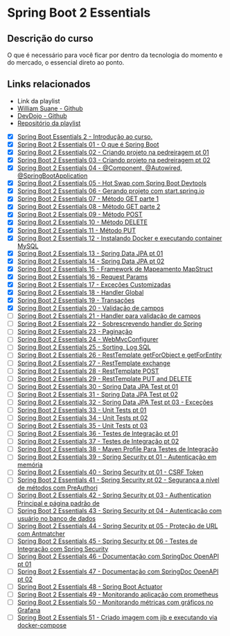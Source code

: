 # Spring Boot 2 Essentials

## Descrição do curso

O que é necessário para você ficar por dentro da tecnologia do momento e do mercado, o essencial direto ao ponto.

## Links relacionados

* Link da playlist
* [William Suane - Github](https://github.com/williamsuane)
* [DevDojo - Github](https://github.com/devdojobr)
* [Repositório da playlist](https://github.com/devdojobr/springboot2-essentials/)


- [x] [Spring Boot Essentials 2 - Introdução ao curso.](https://www.youtube.com/watch?v=bCzsSXE4Jzg&list=PL62G310vn6nFBIxp6ZwGnm8xMcGE3VA5H&index=1&t=125s&pp=iAQB)
- [x] [Spring Boot 2 Essentials 01 - O que é Spring Boot](https://www.youtube.com/watch?v=aspWYs8lp48&list=PL62G310vn6nFBIxp6ZwGnm8xMcGE3VA5H&index=2&t=1s&pp=iAQB)
- [x] [Spring Boot 2 Essentials 02 - Criando projeto na pedreiragem pt 01](https://www.youtube.com/watch?v=w8I7jWfUFLg&list=PL62G310vn6nFBIxp6ZwGnm8xMcGE3VA5H&index=3&pp=iAQB)
- [x] [Spring Boot 2 Essentials 03 - Criando projeto na pedreiragem pt 02](https://www.youtube.com/watch?v=szrqiHLbUq0&list=PL62G310vn6nFBIxp6ZwGnm8xMcGE3VA5H&index=4&pp=iAQB)
- [x] [Spring Boot 2 Essentials 04 - @Component, @Autowired, @SpringBootApplication](https://www.youtube.com/watch?v=4sndRmKpMYI&list=PL62G310vn6nFBIxp6ZwGnm8xMcGE3VA5H&index=5&pp=iAQB)
- [x] [Spring Boot 2 Essentials 05 - Hot Swap com Spring Boot Devtools](https://www.youtube.com/watch?v=8W8t2yh8CD4&list=PL62G310vn6nFBIxp6ZwGnm8xMcGE3VA5H&index=6&pp=iAQB)
- [x] [Spring Boot 2 Essentials 06 - Gerando projeto com start.spring.io](https://www.youtube.com/watch?v=sZGw-evH0OE&list=PL62G310vn6nFBIxp6ZwGnm8xMcGE3VA5H&index=7&pp=iAQB)
- [x] [Spring Boot 2 Essentials 07 - Método GET parte 1](https://www.youtube.com/watch?v=ChstGsjYly0&list=PL62G310vn6nFBIxp6ZwGnm8xMcGE3VA5H&index=8&pp=iAQB)
- [x] [Spring Boot 2 Essentials 08 - Método GET parte 2](https://www.youtube.com/watch?v=6ykxjpFrnJE&list=PL62G310vn6nFBIxp6ZwGnm8xMcGE3VA5H&index=9&pp=iAQB)
- [x] [Spring Boot 2 Essentials 09 - Método POST](https://www.youtube.com/watch?v=Mqw16-koH-8&list=PL62G310vn6nFBIxp6ZwGnm8xMcGE3VA5H&index=10&pp=iAQB)
- [x] [Spring Boot 2 Essentials 10 - Método DELETE](https://www.youtube.com/watch?v=yHHV_sr_gsI&list=PL62G310vn6nFBIxp6ZwGnm8xMcGE3VA5H&index=11&pp=iAQB)
- [x] [Spring Boot 2 Essentials 11 - Método PUT](https://www.youtube.com/watch?v=aJ43SfY8QKs&list=PL62G310vn6nFBIxp6ZwGnm8xMcGE3VA5H&index=12&pp=iAQB)
- [x] [Spring Boot 2 Essentials 12 - Instalando Docker e executando container MySQL](https://www.youtube.com/watch?v=ZPUC3wZgDoA&list=PL62G310vn6nFBIxp6ZwGnm8xMcGE3VA5H&index=13&pp=iAQB)
- [x] [Spring Boot 2 Essentials 13 - Spring Data JPA pt 01](https://www.youtube.com/watch?v=npW5nkMQ6Vs&list=PL62G310vn6nFBIxp6ZwGnm8xMcGE3VA5H&index=14&pp=iAQB)
- [x] [Spring Boot 2 Essentials 14 - Spring Data JPA pt 02](https://www.youtube.com/watch?v=JRA5w6FSw0E&list=PL62G310vn6nFBIxp6ZwGnm8xMcGE3VA5H&index=15&pp=iAQB)
- [x] [Spring Boot 2 Essentials 15 - Framework de Mapeamento MapStruct](https://www.youtube.com/watch?v=A9-Inky1Fjo&list=PL62G310vn6nFBIxp6ZwGnm8xMcGE3VA5H&index=16&pp=iAQB)
- [x] [Spring Boot 2 Essentials 16 - Request Params](https://www.youtube.com/watch?v=juVa6LYSYKg&list=PL62G310vn6nFBIxp6ZwGnm8xMcGE3VA5H&index=17&pp=iAQB)
- [x] [Spring Boot 2 Essentials 17 - Exceções Customizadas](https://www.youtube.com/watch?v=1CJPEhgrxOU&list=PL62G310vn6nFBIxp6ZwGnm8xMcGE3VA5H&index=18&pp=iAQB)
- [x] [Spring Boot 2 Essentials 18 - Handler Global](https://www.youtube.com/watch?v=TpXirJnXa-8&list=PL62G310vn6nFBIxp6ZwGnm8xMcGE3VA5H&index=19&pp=iAQB)
- [x] [Spring Boot 2 Essentials 19 - Transações](https://www.youtube.com/watch?v=zYz6zt3SNMQ&list=PL62G310vn6nFBIxp6ZwGnm8xMcGE3VA5H&index=20&pp=iAQB)
- [x] [Spring Boot 2 Essentials 20 - Validação de campos](https://www.youtube.com/watch?v=fatUfpFROSo&list=PL62G310vn6nFBIxp6ZwGnm8xMcGE3VA5H&index=21&pp=iAQB)
- [ ] [Spring Boot 2 Essentials 21 - Handler para validação de campos](https://www.youtube.com/watch?v=tRb_OscShmc&list=PL62G310vn6nFBIxp6ZwGnm8xMcGE3VA5H&index=22&pp=iAQB)
- [ ] [Spring Boot 2 Essentials 22 - Sobrescrevendo handler do Spring](https://www.youtube.com/watch?v=UgO1fdvOFBk&list=PL62G310vn6nFBIxp6ZwGnm8xMcGE3VA5H&index=23&pp=iAQB)
- [ ] [Spring Boot 2 Essentials 23 - Paginação](https://www.youtube.com/watch?v=ongEOYHl-6o&list=PL62G310vn6nFBIxp6ZwGnm8xMcGE3VA5H&index=24&pp=iAQB)
- [ ] [Spring Boot 2 Essentials 24 - WebMvcConfigurer](https://www.youtube.com/watch?v=1_Bp3JFZ4Cs&list=PL62G310vn6nFBIxp6ZwGnm8xMcGE3VA5H&index=25&pp=iAQB)
- [ ] [Spring Boot 2 Essentials 25 - Sorting, Log SQL](https://www.youtube.com/watch?v=mg8zkaPQPxs&list=PL62G310vn6nFBIxp6ZwGnm8xMcGE3VA5H&index=26&pp=iAQB)
- [ ] [Spring Boot 2 Essentials 26 - RestTemplate getForObject e getForEntity](https://www.youtube.com/watch?v=Qnxv6ovn3Xc&list=PL62G310vn6nFBIxp6ZwGnm8xMcGE3VA5H&index=27&pp=iAQB)
- [ ] [Spring Boot 2 Essentials 27 - RestTemplate exchange](https://www.youtube.com/watch?v=f93kYkmIyPo&list=PL62G310vn6nFBIxp6ZwGnm8xMcGE3VA5H&index=28&pp=iAQB)
- [ ] [Spring Boot 2 Essentials 28 - RestTemplate POST](https://www.youtube.com/watch?v=IW0ZIuPhrk0&list=PL62G310vn6nFBIxp6ZwGnm8xMcGE3VA5H&index=29&pp=iAQB)
- [ ] [Spring Boot 2 Essentials 29 - RestTemplate PUT and DELETE](https://www.youtube.com/watch?v=wSRt8bJxeDU&list=PL62G310vn6nFBIxp6ZwGnm8xMcGE3VA5H&index=30&pp=iAQB)
- [ ] [Spring Boot 2 Essentials 30 - Spring Data JPA Test pt 01](https://www.youtube.com/watch?v=wBne8fRvsxw&list=PL62G310vn6nFBIxp6ZwGnm8xMcGE3VA5H&index=31&pp=iAQB)
- [ ] [Spring Boot 2 Essentials 31 - Spring Data JPA Test pt 02](https://www.youtube.com/watch?v=UZgnPfeeXHE&list=PL62G310vn6nFBIxp6ZwGnm8xMcGE3VA5H&index=32&pp=iAQB)
- [ ] [Spring Boot 2 Essentials 32 - Spring Data JPA Test pt 03 - Exceções](https://www.youtube.com/watch?v=GycZEsrEDG0&list=PL62G310vn6nFBIxp6ZwGnm8xMcGE3VA5H&index=33&pp=iAQB)
- [ ] [Spring Boot 2 Essentials 33 - Unit Tests pt 01](https://www.youtube.com/watch?v=XuAd2LHNjzY&list=PL62G310vn6nFBIxp6ZwGnm8xMcGE3VA5H&index=34&pp=iAQB)
- [ ] [Spring Boot 2 Essentials 34 - Unit Tests pt 02](https://www.youtube.com/watch?v=b80Xqg4aFOQ&list=PL62G310vn6nFBIxp6ZwGnm8xMcGE3VA5H&index=35&pp=iAQB)
- [ ] [Spring Boot 2 Essentials 35 - Unit Tests pt 03](https://www.youtube.com/watch?v=bWbzpsePKdk&list=PL62G310vn6nFBIxp6ZwGnm8xMcGE3VA5H&index=36&pp=iAQB)
- [ ] [Spring Boot 2 Essentials 36 - Testes de Integração pt 01](https://www.youtube.com/watch?v=TREezi_evWc&list=PL62G310vn6nFBIxp6ZwGnm8xMcGE3VA5H&index=37&pp=iAQB)
- [ ] [Spring Boot 2 Essentials 37 - Testes de Integração pt 02](https://www.youtube.com/watch?v=BFGKTdh8y1U&list=PL62G310vn6nFBIxp6ZwGnm8xMcGE3VA5H&index=38&pp=iAQB)
- [ ] [Spring Boot 2 Essentials 38 - Maven Profile Para Testes de Integração](https://www.youtube.com/watch?v=kb0b6d9Nayk&list=PL62G310vn6nFBIxp6ZwGnm8xMcGE3VA5H&index=39&pp=iAQB)
- [ ] [Spring Boot 2 Essentials 39 - Spring Security pt 01 - Autenticação em memória](https://www.youtube.com/watch?v=tpGGuCyuSnw&list=PL62G310vn6nFBIxp6ZwGnm8xMcGE3VA5H&index=40&pp=iAQB)
- [ ] [Spring Boot 2 Essentials 40 - Spring Security pt 01 - CSRF Token](https://www.youtube.com/watch?v=lOzQnC4tRRI&list=PL62G310vn6nFBIxp6ZwGnm8xMcGE3VA5H&index=41&pp=iAQB)
- [ ] [Spring Boot 2 Essentials 41 - Spring Security pt 02 - Segurança a nível de métodos com PreAuthori](https://www.youtube.com/watch?v=4zrOtObXkK0&list=PL62G310vn6nFBIxp6ZwGnm8xMcGE3VA5H&index=42&pp=iAQB)
- [ ] [Spring Boot 2 Essentials 42 - Spring Security pt 03 - Authentication Principal e página padrão de](https://www.youtube.com/watch?v=NZHLNeoUYWM&list=PL62G310vn6nFBIxp6ZwGnm8xMcGE3VA5H&index=43&pp=iAQB)
- [ ] [Spring Boot 2 Essentials 43 - Spring Security pt 04 - Autenticação com usuário no banco de dados](https://www.youtube.com/watch?v=6c9Nz-sG2EM&list=PL62G310vn6nFBIxp6ZwGnm8xMcGE3VA5H&index=44&pp=iAQB)
- [ ] [Spring Boot 2 Essentials 44 - Spring Security pt 05 - Proteção de URL com Antmatcher](https://www.youtube.com/watch?v=3JFOGa-c8eM&list=PL62G310vn6nFBIxp6ZwGnm8xMcGE3VA5H&index=45&pp=iAQB)
- [ ] [Spring Boot 2 Essentials 45 - Spring Security pt 06 - Testes de Integração com Spring Security](https://www.youtube.com/watch?v=LfVEd9KlFSQ&list=PL62G310vn6nFBIxp6ZwGnm8xMcGE3VA5H&index=46&pp=iAQB)
- [ ] [Spring Boot 2 Essentials 46 - Documentação com SpringDoc OpenAPI pt 01](https://www.youtube.com/watch?v=UxnynWV4Rs0&list=PL62G310vn6nFBIxp6ZwGnm8xMcGE3VA5H&index=47&pp=iAQB)
- [ ] [Spring Boot 2 Essentials 47 - Documentação com SpringDoc OpenAPI pt 02](https://www.youtube.com/watch?v=GodjXTjPtYg&list=PL62G310vn6nFBIxp6ZwGnm8xMcGE3VA5H&index=48&pp=iAQB)
- [ ] [Spring Boot 2 Essentials 48 - Spring Boot Actuator](https://www.youtube.com/watch?v=9nOMLOnXLHo&list=PL62G310vn6nFBIxp6ZwGnm8xMcGE3VA5H&index=49&pp=iAQB)
- [ ] [Spring Boot 2 Essentials 49 - Monitorando aplicação com prometheus](https://www.youtube.com/watch?v=UKPTqzIdcPA&list=PL62G310vn6nFBIxp6ZwGnm8xMcGE3VA5H&index=50&pp=iAQB)
- [ ] [Spring Boot 2 Essentials 50 - Monitorando métricas com gráficos no Grafana](https://www.youtube.com/watch?v=dvznW_hLTQs&list=PL62G310vn6nFBIxp6ZwGnm8xMcGE3VA5H&index=51&pp=iAQB)
- [ ] [Spring Boot 2 Essentials 51 - Criado imagem com jib e executando via docker-compose](https://www.youtube.com/watch?v=CXvW0b4bDRY&list=PL62G310vn6nFBIxp6ZwGnm8xMcGE3VA5H&index=52&pp=iAQB)
